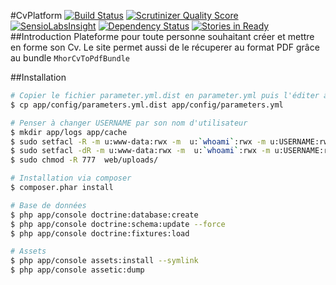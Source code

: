 #CvPlatform [![Build Status](https://travis-ci.org/capapas/CvPlatform.png?branch=master)](https://travis-ci.org/capapas/CvPlatform) [![Scrutinizer Quality Score](https://scrutinizer-ci.com/g/capapas/CvPlatform/badges/quality-score.png?s=0d76dbd5c1c24ce8a498429e9ffef22397d5d8b5)](https://scrutinizer-ci.com/g/capapas/CvPlatform/) [![SensioLabsInsight](https://insight.sensiolabs.com/projects/88061434-84d4-4cb6-8fb1-b0bdb77b34d3/mini.png)](https://insight.sensiolabs.com/projects/88061434-84d4-4cb6-8fb1-b0bdb77b34d3) [![Dependency Status](https://www.versioneye.com/user/projects/52c563c3ec1375fd7a000003/badge.png)](https://www.versioneye.com/user/projects/52c563c3ec1375fd7a000003) [![Stories in Ready](https://badge.waffle.io/capapas/cvplatform.png?label=ready)](https://waffle.io/capapas/cvplatform)
##Introduction
Plateforme pour toute personne souhaitant créer et mettre en forme son Cv. Le site permet aussi de le récuperer au format PDF grâce au bundle ``MhorCvToPdfBundle``

##Installation

```bash
# Copier le fichier parameter.yml.dist en parameter.yml puis l'éditer à votre convenance
$ cp app/config/parameters.yml.dist app/config/parameters.yml

# Penser à changer USERNAME par son nom d'utilisateur
$ mkdir app/logs app/cache
$ sudo setfacl -R -m u:www-data:rwx -m  u:`whoami`:rwx -m u:USERNAME:rwx app/logs app/cache/
$ sudo setfacl -dR -m u:www-data:rwx -m  u:`whoami`:rwx -m u:USERNAME:rwx app/logs app/cache/
$ sudo chmod -R 777  web/uploads/

# Installation via composer
$ composer.phar install

# Base de données
$ php app/console doctrine:database:create
$ php app/console doctrine:schema:update --force
$ php app/console doctrine:fixtures:load

# Assets
$ php app/console assets:install --symlink
$ php app/console assetic:dump
```
